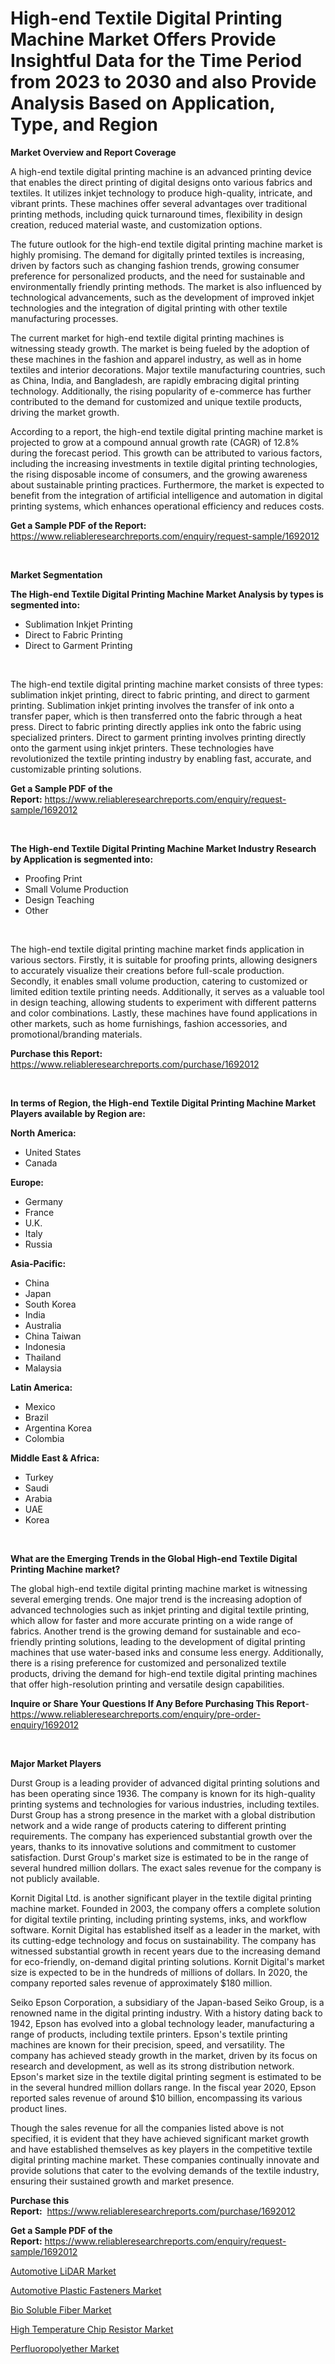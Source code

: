 <p><h1>High-end Textile Digital Printing Machine Market Offers Provide Insightful Data for the Time Period from 2023 to 2030 and also Provide Analysis Based on Application, Type, and Region</h1></p><p><strong>Market Overview and Report Coverage</strong></p>
<p><p>A high-end textile digital printing machine is an advanced printing device that enables the direct printing of digital designs onto various fabrics and textiles. It utilizes inkjet technology to produce high-quality, intricate, and vibrant prints. These machines offer several advantages over traditional printing methods, including quick turnaround times, flexibility in design creation, reduced material waste, and customization options.</p><p>The future outlook for the high-end textile digital printing machine market is highly promising. The demand for digitally printed textiles is increasing, driven by factors such as changing fashion trends, growing consumer preference for personalized products, and the need for sustainable and environmentally friendly printing methods. The market is also influenced by technological advancements, such as the development of improved inkjet technologies and the integration of digital printing with other textile manufacturing processes.</p><p>The current market for high-end textile digital printing machines is witnessing steady growth. The market is being fueled by the adoption of these machines in the fashion and apparel industry, as well as in home textiles and interior decorations. Major textile manufacturing countries, such as China, India, and Bangladesh, are rapidly embracing digital printing technology. Additionally, the rising popularity of e-commerce has further contributed to the demand for customized and unique textile products, driving the market growth.</p><p>According to a report, the high-end textile digital printing machine market is projected to grow at a compound annual growth rate (CAGR) of 12.8% during the forecast period. This growth can be attributed to various factors, including the increasing investments in textile digital printing technologies, the rising disposable income of consumers, and the growing awareness about sustainable printing practices. Furthermore, the market is expected to benefit from the integration of artificial intelligence and automation in digital printing systems, which enhances operational efficiency and reduces costs.</p></p>
<p><strong>Get a Sample PDF of the Report:</strong> <a href="https://www.reliableresearchreports.com/enquiry/request-sample/1692012">https://www.reliableresearchreports.com/enquiry/request-sample/1692012</a></p>
<p>&nbsp;</p>
<p><strong>Market Segmentation</strong></p>
<p><strong>The High-end Textile Digital Printing Machine Market Analysis by types is segmented into:</strong></p>
<p><ul><li>Sublimation Inkjet Printing</li><li>Direct to Fabric Printing</li><li>Direct to Garment Printing</li></ul></p>
<p>&nbsp;</p>
<p><p>The high-end textile digital printing machine market consists of three types: sublimation inkjet printing, direct to fabric printing, and direct to garment printing. Sublimation inkjet printing involves the transfer of ink onto a transfer paper, which is then transferred onto the fabric through a heat press. Direct to fabric printing directly applies ink onto the fabric using specialized printers. Direct to garment printing involves printing directly onto the garment using inkjet printers. These technologies have revolutionized the textile printing industry by enabling fast, accurate, and customizable printing solutions.</p></p>
<p><strong>Get a Sample PDF of the Report:</strong>&nbsp;<a href="https://www.reliableresearchreports.com/enquiry/request-sample/1692012">https://www.reliableresearchreports.com/enquiry/request-sample/1692012</a></p>
<p>&nbsp;</p>
<p><strong>The High-end Textile Digital Printing Machine Market Industry Research by Application is segmented into:</strong></p>
<p><ul><li>Proofing Print</li><li>Small Volume Production</li><li>Design Teaching</li><li>Other</li></ul></p>
<p>&nbsp;</p>
<p><p>The high-end textile digital printing machine market finds application in various sectors. Firstly, it is suitable for proofing prints, allowing designers to accurately visualize their creations before full-scale production. Secondly, it enables small volume production, catering to customized or limited edition textile printing needs. Additionally, it serves as a valuable tool in design teaching, allowing students to experiment with different patterns and color combinations. Lastly, these machines have found applications in other markets, such as home furnishings, fashion accessories, and promotional/branding materials.</p></p>
<p><strong>Purchase this Report:</strong>&nbsp; <a href="https://www.reliableresearchreports.com/purchase/1692012">https://www.reliableresearchreports.com/purchase/1692012</a></p>
<p>&nbsp;</p>
<p><strong>In terms of Region, the High-end Textile Digital Printing Machine Market Players available by Region are:</strong></p>
<p>
    <p> <strong> North America: </strong>
        <ul>
            <li>United States</li>
            <li>Canada</li>
        </ul>
        </p> 
    <p> <strong> Europe: </strong>
        <ul>
            <li>Germany</li>
            <li>France</li>
            <li>U.K.</li>
            <li>Italy</li>
            <li>Russia</li>
        </ul>
        </p> 
    <p> <strong> Asia-Pacific: </strong>
        <ul>
            <li>China</li>
            <li>Japan</li>
            <li>South Korea</li>
            <li>India</li>
            <li>Australia</li>
            <li>China Taiwan</li>
            <li>Indonesia</li>
            <li>Thailand</li>
            <li>Malaysia</li>
        </ul>
        </p> 
    <p> <strong> Latin America: </strong>
        <ul>
            <li>Mexico</li>
            <li>Brazil</li>
            <li>Argentina Korea</li>
            <li>Colombia</li>
        </ul>
        </p> 
    <p> <strong> Middle East & Africa: </strong>
        <ul>
            <li>Turkey</li>
            <li>Saudi</li>
            <li>Arabia</li>
            <li>UAE</li>
            <li>Korea</li>
        </ul>
    </p>
    </p>
<p>&nbsp;</p>
<p><strong>What are the Emerging Trends in the Global High-end Textile Digital Printing Machine market?</strong></p>
<p><p>The global high-end textile digital printing machine market is witnessing several emerging trends. One major trend is the increasing adoption of advanced technologies such as inkjet printing and digital textile printing, which allow for faster and more accurate printing on a wide range of fabrics. Another trend is the growing demand for sustainable and eco-friendly printing solutions, leading to the development of digital printing machines that use water-based inks and consume less energy. Additionally, there is a rising preference for customized and personalized textile products, driving the demand for high-end textile digital printing machines that offer high-resolution printing and versatile design capabilities.</p></p>
<p><strong>Inquire or Share Your Questions If Any Before Purchasing This Report</strong>- <a href="https://www.reliableresearchreports.com/enquiry/pre-order-enquiry/1692012">https://www.reliableresearchreports.com/enquiry/pre-order-enquiry/1692012</a></p>
<p>&nbsp;</p>
<p><strong>Major Market Players</strong></p>
<p><p>Durst Group is a leading provider of advanced digital printing solutions and has been operating since 1936. The company is known for its high-quality printing systems and technologies for various industries, including textiles. Durst Group has a strong presence in the market with a global distribution network and a wide range of products catering to different printing requirements. The company has experienced substantial growth over the years, thanks to its innovative solutions and commitment to customer satisfaction. Durst Group's market size is estimated to be in the range of several hundred million dollars. The exact sales revenue for the company is not publicly available.</p><p>Kornit Digital Ltd. is another significant player in the textile digital printing machine market. Founded in 2003, the company offers a complete solution for digital textile printing, including printing systems, inks, and workflow software. Kornit Digital has established itself as a leader in the market, with its cutting-edge technology and focus on sustainability. The company has witnessed substantial growth in recent years due to the increasing demand for eco-friendly, on-demand digital printing solutions. Kornit Digital's market size is expected to be in the hundreds of millions of dollars. In 2020, the company reported sales revenue of approximately $180 million.</p><p>Seiko Epson Corporation, a subsidiary of the Japan-based Seiko Group, is a renowned name in the digital printing industry. With a history dating back to 1942, Epson has evolved into a global technology leader, manufacturing a range of products, including textile printers. Epson's textile printing machines are known for their precision, speed, and versatility. The company has achieved steady growth in the market, driven by its focus on research and development, as well as its strong distribution network. Epson's market size in the textile digital printing segment is estimated to be in the several hundred million dollars range. In the fiscal year 2020, Epson reported sales revenue of around $10 billion, encompassing its various product lines.</p><p>Though the sales revenue for all the companies listed above is not specified, it is evident that they have achieved significant market growth and have established themselves as key players in the competitive textile digital printing machine market. These companies continually innovate and provide solutions that cater to the evolving demands of the textile industry, ensuring their sustained growth and market presence.</p></p>
<p><strong>Purchase this Report:</strong>&nbsp;&nbsp;<a href="https://www.reliableresearchreports.com/purchase/1692012">https://www.reliableresearchreports.com/purchase/1692012</a></p>
<p></p>
<p><strong>Get a Sample PDF of the Report:</strong>&nbsp;<a href="https://www.reliableresearchreports.com/enquiry/request-sample/1692012">https://www.reliableresearchreports.com/enquiry/request-sample/1692012</a></p>
<p><p><a href="https://www.linkedin.com/pulse/automotive-lidar-market-size-share-amp-trends-analysis-gzyxe/">Automotive LiDAR Market</a></p><p><a href="https://www.linkedin.com/pulse/automotive-plastic-fasteners-market-size-2023-2030-global-tsmye/">Automotive Plastic Fasteners Market</a></p><p><a href="https://github.com/Chiragrp26/Market-Research-Report-List-1/blob/main/bio-soluble-fiber-market.md">Bio Soluble Fiber Market</a></p><p><a href="https://medium.com/@wilmaheaney/high-temperature-chip-resistor-market-size-market-outlook-and-market-forecast-2023-to-2030-e30185ac504c">High Temperature Chip Resistor Market</a></p><p><a href="https://github.com/AKSHATREPORTPRIME/Market-Research-Report-List-1/blob/main/perfluoropolyether-market.md">Perfluoropolyether Market</a></p></p>